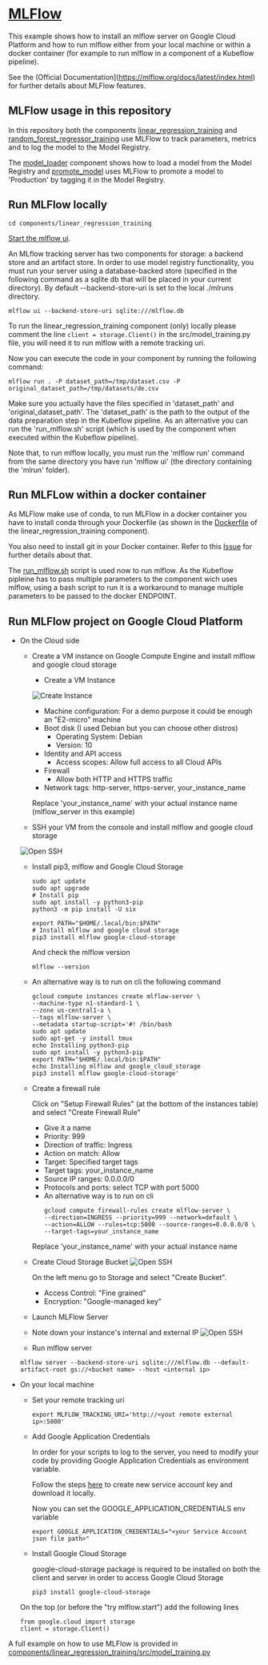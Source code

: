 # [MLFlow](https://mlflow.org)

This example shows how to install an mlflow server on Google Cloud Platform and how to
run mlflow either from your local machine or within a docker container (for example to
run mlflow in a component of a Kubeflow pipeline).

See the (Official Documentation](https://mlflow.org/docs/latest/index.html) for further details about MLFlow features.

## MLFlow usage in this repository 
In this repository both the components [linear_regression_training](/components/linear_regression_training) and
[random_forest_regressor_training](/components/random_forest_regressor_training) use MLFlow to track parameters, metrics
and to log the model to the Model Registry.

The [model_loader](/components/model_loader) component shows how to load a model from the Model Registry and
[promote_model](/components/promote_model) uses MLFlow to promote a model to 'Production' by tagging it
in the Model Registry. 

## Run MLFlow locally
```
cd components/linear_regression_training
```

[Start the mlflow ui](https://mlflow.org/docs/latest/tutorials-and-examples/tutorial.html#comparing-the-models).

An MLflow tracking server has two components for storage: a backend store and an artifact store.
In order to use model registry functionality, you must run your server using a database-backed store (specified in
the following command as a sqlite db that will be placed in your current directory).
By default --backend-store-uri is set to the local ./mlruns directory. 

```
mlflow ui --backend-store-uri sqlite:///mlflow.db
```

To run the linear_regression_training component (only) locally please comment the line
```client = storage.Client()``` in the src/model_training.py file, you will need it to run mlflow with
a remote tracking uri.

Now you can execute the code in your component by running the following command:
```
mlflow run . -P dataset_path=/tmp/dataset.csv -P original_dataset_path=/tmp/datasets/de.csv
```

Make sure you actually have the files specified in 'dataset_path' and 'original_dataset_path'. The 'dataset_path' is the
path to the output of the data preparation step in the Kubeflow pipeline.
As an alternative you can run the 'run_mlflow.sh' script (which is used by the component when executed within the
Kubeflow pipeline).

Note that, to run mlflow locally, you must run the 'mlflow run' command from the same directory you have run 'mlflow ui'
(the directory containing the 'mlrun' folder).

## Run MLFLow within a docker container
As MLFlow make use of conda, to run MLFlow in a docker container you have to install conda through your Dockerfile
(as shown in the [Dockerfile](/components/linear_regression_training/Dockerfile) of the linear_regression_training
component).

You also need to install git in your Docker container. Refer to this
[Issue](https://github.com/esalvucci/mlops-architecture-example/issues/1) for further details about that.

The [run_mlflow.sh](/components/linear_regression_training/run_mlflow.sh) script is used now to run mlflow.
As the Kubeflow pipleine has to pass multiple parameters to the component wich uses mlflow, using a bash script to run
it is a workaround to manage multiple parameters to be passed to the docker ENDPOINT.

## Run MLFlow project on Google Cloud Platform 
* On the Cloud side
    * Create a VM instance on Google Compute Engine and install mlflow and google cloud storage
        - Create a VM Instance
        
        ![Create Instance](/doc/images/ce_vm_create_instance.png)
        
        * Machine configuration:
            For a demo purpose it could be enough an "E2-micro" machine
        * Boot disk (I used Debian but you can choose other distros)
            * Operating System: Debian
            * Version: 10
        * Identity and API access
            * Access scopes: Allow full access to all Cloud APIs
        * Firewall
            * Allow both HTTP and HTTPS traffic
        * Network tags: http-server, https-server, your_instance_name
    
        Replace 'your_instance_name' with your actual instance name (mlflow_server in this example)
    
    * SSH your VM from the console and install mlflow and google cloud storage
    
    ![Open SSH](/doc/images/ce_vm_instance_ssh.png)
    
    - Install pip3, mlflow and Google Cloud Storage
        ```
        sudo apt update
        sudo apt upgrade
        # Install pip
        sudo apt install -y python3-pip
        python3 -m pip install -U six
        
        export PATH="$HOME/.local/bin:$PATH"
        # Install mlflow and google cloud storage
        pip3 install mlflow google-cloud-storage
        ```
        And check the mlflow version
        ```
        mlflow --version
        ```
    - An alternative way is to run on cli the following command
        ```
        gcloud compute instances create mlflow-server \
        --machine-type n1-standard-1 \
        --zone us-central1-a \
        --tags mlflow-server \
        --metadata startup-script='#! /bin/bash
        sudo apt update
        sudo apt-get -y install tmux
        echo Installing python3-pip
        sudo apt install -y python3-pip
        export PATH="$HOME/.local/bin:$PATH"
        echo Installing mlflow and google_cloud_storage
        pip3 install mlflow google-cloud-storage'
        ```

    * Create a firewall rule
    
        Click on "Setup Firewall Rules" (at the bottom of the instances table) and select "Create Firewall Rule"
        * Give it a name
        * Priority: 999
        * Direction of traffic: Ingress
        * Action on match: Allow
        * Target: Specified target tags
        * Target tags: your_instance_name
        * Source IP ranges: 0.0.0.0/0
        * Protocols and ports: select TCP with port 5000
   
        - An alternative way is to run on cli
            ```
            gcloud compute firewall-rules create mlflow-server \
            --direction=INGRESS --priority=999 --network=default \
            --action=ALLOW --rules=tcp:5000 --source-ranges=0.0.0.0/0 \
            --target-tags=your_instance_name
            ```
        Replace 'your_instance_name' with your actual instance name

    * Create Cloud Storage Bucket
        ![Open SSH](/doc/images/storage_menu.png)
    
        On the left menu go to Storage and select "Create Bucket".
        
        * Access Control: "Fine grained"
        * Encryption: "Google-managed key" 

    * Launch MLFlow Server

    * Note down your instance's internal and external IP
    ![Open SSH](/doc/images/instance_ips.png)

    * Run mlflow server
    ```
    mlflow server --backend-store-uri sqlite:///mlflow.db --default-artifact-root gs://<bucket name> --host <internal ip>
    ```

* On your local machine

    * Set your remote tracking uri
        ```
        export MLFLOW_TRACKING_URI='http://<yout remote external ip>:5000'
        ```

    * Add Google Application Credentials
        
        In order for your scripts to log to the server, you need to modify your code by providing
        Google Application Credentials as environment variable.
        
        Follow the steps [here](https://cloud.google.com/iam/docs/creating-managing-service-account-keys#creating_service_account_keys)
        to create new service account key and download it locally.
        
        Now you can set the GOOGLE_APPLICATION_CREDENTIALS env variable 
        
        ```
        export GOOGLE_APPLICATION_CREDENTIALS="<your Service Account json file path>"
        ```

    * Install Google Cloud Storage
    
        google-cloud-storage package is required to be installed on both the client and server in order to access Google Cloud Storage
        ```
        pip3 install google-cloud-storage
        ```

    On the top (or before the "try mlflow.start") add the following lines
    ```
    from google.cloud import storage
    client = storage.Client()
    ```

A full example on how to use MLFlow is provided in
[components/linear_regression_training/src/model_training.py](/components/linear_regression_training/src/model_training.py)